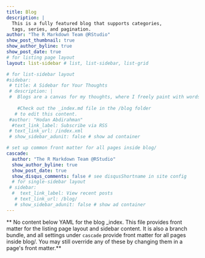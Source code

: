 ```yaml
---
title: Blog 
description: |
  This is a fully featured blog that supports categories, 
  tags, series, and pagination.
author: "The R Markdown Team @RStudio"
show_post_thumbnail: true
show_author_byline: true
show_post_date: true
# for listing page layout
layout: list-sidebar # list, list-sidebar, list-grid

# for list-sidebar layout
#sidebar: 
 # title: A Sidebar for Your Thoughts
 # description: |
 #  Blogs are a canvas for my thoughts, where I freely paint with words, often inspired by data and its intriguing connections.
    
    #Check out the _index.md file in the /blog folder 
   # to edit this content. 
 #author: "Hodan Abdirahman"
  #text_link_label: Subscribe via RSS
 # text_link_url: /index.xml
 # show_sidebar_adunit: false # show ad container

# set up common front matter for all pages inside blog/
cascade:
  author: "The R Markdown Team @RStudio"
  show_author_byline: true
  show_post_date: true
  show_disqus_comments: false # see disqusShortname in site config
  # for single-sidebar layout
 # sidebar:
  #  text_link_label: View recent posts
   # text_link_url: /blog/
   # show_sidebar_adunit: false # show ad container
---
```


** No content below YAML for the blog _index. This file provides front matter for the listing page layout and sidebar content. It is also a branch bundle, and all settings under `cascade` provide front matter for all pages inside blog/. You may still override any of these by changing them in a page's front matter.**

